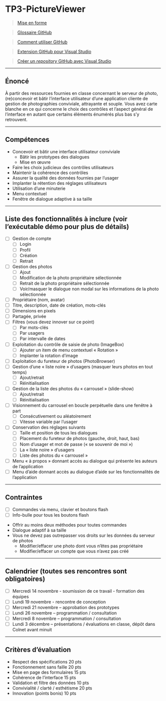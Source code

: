 # TP3-PictureViewer
>[Mise en forme](https://help.github.com/articles/basic-writing-and-formatting-syntax/)

>[Glossaire GitHub](https://help.github.com/articles/github-glossary/)

>[Comment utiliser GitHub](https://guides.github.com/activities/hello-world/)

>[Extension GitHub pour Visual Studio](https://visualstudio.github.com/)

>[Créer un *repository* GitHub avec Visual Studio](https://www.infragistics.com/community/blogs/b/dhananjay_kumar/posts/step-by-step-working-with-github-repository-and-visual-studio-2015)
------------------------------------------------------------------------------------
Énoncé
------------------------------------------------------------------------------------
À partir des ressources fournies en classe concernant le serveur de photo, (re)concevoir et bâtir
l’interface utilisateur d’une application cliente de gestion de photographies conviviale, attrayante et
souple. Vous avez carte blanche en ce qui concerne le choix des contrôles et l’aspect général de
l’interface en autant que certains éléments énumérés plus bas s’y retrouvent.

------------------------------------------------------------------------------------
Compétences
------------------------------------------------------------------------------------
- Concevoir et bâtir une interface utilisateur conviviale
	- Bâtir les prototypes des dialogues
	- Mise en œuvre
- Faire les choix judicieux des contrôles utilisateurs
- Maintenir la cohérence des contrôles
- Assurer la qualité des données fournies par l’usager
- Implanter la rétention des réglages utilisateurs
- Utilisation d’une minuterie
- Menu contextuel
- Fenêtre de dialogue adaptive à sa taille

------------------------------------------------------------------------------------
Liste des fonctionnalités à inclure (voir l’exécutable démo pour plus de détails)
------------------------------------------------------------------------------------
- [ ] Gestion de compte
	- [ ] Login
	- [ ] Profil
	- [ ] Création
	- [ ] Retrait
- [ ] Gestion des photos
	- [ ] Ajout
	- [ ] Modification de la photo propriétaire sélectionnée
	- [ ] Retrait de la photo propriétaire sélectionnée
	- [ ] Voir/masquer le dialogue non modal sur les informations de la photo sélectionnée
- [ ] Propriétaire (nom, avatar)
- [ ] Titre, description, date de création, mots-clés
- [ ] Dimensions en pixels
- [ ] Partagée, privée
- [ ] Filtres (vous devez innover sur ce point)
	- [ ] Par mots-clés
	- [ ] Par usagers
	- [ ] Par intervalle de dates
- [ ] Exploitation du contrôle de saisie de photo (ImageBox)
	- [ ] Ajouter un item de menu contextuel « Rotation »
	- [ ] Implanter la rotation d’image
- [ ] Exploitation du fureteur de photos (PhotoBrowser)
- [ ] Gestion d’une « liste noire » d’usagers (masquer leurs photos en tout temps)
	- [ ] Ajout/retrait
	- [ ] Réinitialisation
- [ ] Gestion de la liste des photos du « carrousel » (slide-show)
	- [ ] Ajout/retrait
	- [ ] Réinitialisation
- [ ] Visionnement du carrousel en boucle perpétuelle dans une fenêtre à part
	- [ ] Consécutivement ou aléatoirement
	- [ ] Vitesse variable par l’usager
- [ ] Conservation des réglages suivants
	- [ ] Taille et position de tous les dialogues
	- [ ] Placement du fureteur de photos (gauche, droit, haut, bas)
	- [ ] Nom d’usager et mot de passe (« se souvenir de moi »)
	- [ ] La « liste noire » d’usagers
	- [ ] Liste des photos du « carrousel »
- [ ] Menu « à propos » donnant accès au dialogue qui présente les auteurs de l’application
- [ ] Menu d’aide donnant accès au dialogue d’aide sur les fonctionnalités de l’application

------------------------------------------------------------------------------------
Contraintes
------------------------------------------------------------------------------------
- [ ] Commandes via menu, clavier et boutons flash
- [ ] Info-bulle pour tous les boutons flash
- Offrir au moins deux méthodes pour toutes commandes
- Dialogue adaptif à sa taille
- Vous ne devez pas outrepasser vos droits sur les données du serveur de photos
	- Modifier/effacer une photo dont vous n’êtes pas propriétaire
	- Modifier/effacer un compte que vous n’avez pas créé

------------------------------------------------------------------------------------
Calendrier (toutes ses rencontres sont obligatoires)
------------------------------------------------------------------------------------
- [ ] Mercredi 14 novembre - soumission de ce travail - formation des équipes
- [ ] Lundi 19 novembre - rencontre de conception
- [ ] Mercredi 21 novembre – approbation des prototypes
- [ ] Lundi 26 novembre – programmation / consultation
- [ ] Mercredi 8 novembre – programmation / consultation
- [ ] Lundi 3 décembre – présentations / évaluations en classe, dépôt dans Colnet avant minuit

------------------------------------------------------------------------------------
Critères d’évaluation
------------------------------------------------------------------------------------
- Respect des spécifications 20 pts
- Fonctionnement sans faille 20 pts
- Mise en page des formulaires 15 pts
- Cohérence de l’interface 15 pts
- Validation et filtre des données 10 pts
- Convivialité / clarté / esthétisme 20 pts
- Innovation (points bonis) 10 pts
